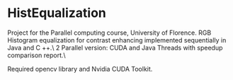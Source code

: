 # HistEqualization

Project for the Parallel computing course, University of Florence.
RGB Histogram equalization for contrast enhancing 
implemented sequentially in Java and C ++.\\
2 Parallel version: CUDA and Java Threads with speedup comparison report.\\

Required opencv library and Nvidia CUDA Toolkit.
